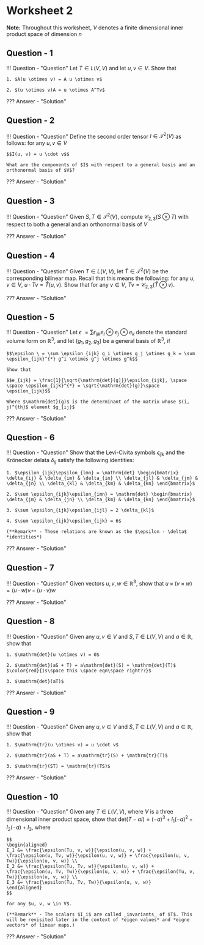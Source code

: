 # Worksheet 2

**Note:** Throughout this worksheet, $V$ denotes a finite dimensional inner product space of dimension $n$

## Question - 1

!!! Question - "Question"
	Let $T \in L(V, V)$ and let $u, v \in V$. Show that
	
	1. $A(u \otimes v) = A u \otimes v$
	
	2. $(u \otimes v)A = u \otimes A^Tv$
	
??? Answer - "Solution"
	
## Question - 2

!!! Question - "Question"
	Define the second order tensor $I \in \mathcal{T}^2(V)$ as follows: for any $u, v \in V$
	
	$$I(u, v) = u \cdot v$$
	
	What are the components of $I$ with respect to a general basis and an orthonormal basis of $V$?
	
??? Answer - "Solution"

## Question - 3

!!! Question - "Question"
	Given $S, T \in \mathcal{T}^2(V)$, compute $\mathcal{C}_{2,3}(S \otimes T)$ with respect to both a general and an orthonormal basis of $V$
	
??? Answer - "Solution"

## Question - 4

!!! Question - "Question"
	Given $T \in L(V, V)$, let $\hat{T} \in \mathcal{T}^2(V)$ be the corresponding bilinear map. Recall that this means the following: for any $u, v \in V$, $u \cdot Tv = \hat{T}(u, v)$. Show that for any $v \in V$, $Tv = \mathcal{C}_{2,3}(\hat{T} \otimes v)$.
	
??? Answer - "Solution"

## Question - 5

!!! Question - "Question"
	Let $\epsilon \ = \sum \epsilon_{ijk} e_i \otimes e_j \otimes e_k$ denote the standard volume form on $\mathbb{R}^3$, and let $(g_1, g_2, g_3)$ be a general basis of $\mathbb{R}^3$, if
	
	$$\epsilon \ = \sum \epsilon_{ijk} g_i \otimes g_j \otimes g_k = \sum \epsilon_{ijk}^{*} g^i \otimes g^j \otimes g^k$$
	
	Show that
	
	$$e_{ijk} = \frac{1}{\sqrt{\mathrm{det}(g)}}\epsilon_{ijk}, \space \space \epsilon_{ijk}^{*} = \sqrt{\mathrm{det}(g)}\space \epsilon_{ijk}$$
	
	Where $\mathrm{det}(g)$ is the determinant of the matrix whose $(i, j)^{th}$ element $g_{ij}$
	
??? Answer - "Solution"

## Question - 6

!!! Question - "Question"
	Show that the Levi-Civita symbols $\epsilon_{ijk}$ and the Krönecker delata $\delta_{ij}$ satisfy the following identities:
	
	1. $\epsilon_{ijk}\epsilon_{lmn} = \mathrm{det} \begin{bmatrix} \delta_{ij} & \delta_{im} & \delta_{in} \\ \delta_{jl} & \delta_{jm} & \delta_{jn} \\ \delta_{kl} & \delta_{km} & \delta_{kn} \end{bmatrix}$
	
	2. $\sum \epsilon_{ijk}\epsilon_{imn} = \mathrm{det} \begin{bmatrix} \delta_{jm} & \delta_{jn} \\ \delta_{km} & \delta_{kn} \end{bmatrix}$
	
	3. $\sum \epsilon_{ijk}\epsilon_{ijl} = 2 \delta_{kl}$
	
	4. $\sum \epsilon_{ijk}\epsilon_{ijk} = 6$
	
	(**Remark** - These relations are known as the $\epsilon - \delta$ *identities*)
	
??? Answer - "Solution"

## Question - 7

!!! Question - "Question"
	Given vectors $u, v, w \in \mathbb{R}^3$, show that $u \times (v \times w) = (u \cdot w)v - (u \cdot v)w$
	
??? Answer - "Solution"

## Question - 8

!!! Question - "Question"
	Given any $u, v \in V$ and $S, T \in L(V, V)$ and $a \in \mathbb{R}$, show that
	
	1. $\mathrm{det}(u \otimes v) = 0$
	
	2. $\mathrm{det}(aS + T) = a\mathrm{det}(S) + \mathrm{det}(T)$ $\color{red}{Is\space this \space eqn\space right??}$
	
	3. $\mathrm{det}(aT)$
	
??? Answer - "Solution"

## Question - 9

!!! Question - "Question"
	Given any $u, v \in V$ and $S, T \in L(V, V)$ and $a \in \mathbb{R}$, show that
	
	1. $\mathrm{tr}(u \otimes v) = u \cdot v$
	
	2. $\mathrm{tr}(aS + T) = a\mathrm{tr}(S) + \mathrm{tr}(T)$
	
	3. $\mathrm{tr}(ST) = \mathrm{tr}(TS)$
	
??? Answer - "Solution"

## Question - 10

!!! Question - "Question"
	Given any $T \in L(V, V)$, where $V$ is a three dimensional inner product space, show that $\mathrm{det}(T-aI) = (-a)^3 + I_1(-a)^2 + I_2(-a) + I_3$, where
	
	$$
	\begin{aligned} 
	I_1 &= \frac{\epsilon(Tu, v, w)}{\epsilon(u, v, w)} + \frac{\epsilon(u, Tv, w)}{\epsilon(u, v, w)} + \frac{\epsilon(u, v, Tw)}{\epsilon(u, v, w)} \\
	I_2 &= \frac{\epsilon(Tu, Tv, w)}{\epsilon(u, v, w)} + \frac{\epsilon(u, Tv, Tw)}{\epsilon(u, v, w)} + \frac{\epsilon(Tu, v, Tw)}{\epsilon(u, v, w)} \\
	I_3 &= \frac{\epsilon(Tu, Tv, Tw)}{\epsilon(u, v, w)}
	\end{aligned} 
	$$
	
	for any $u, v, w \in V$.
	
	(**Remark** - The scalars $I_i$ are called _invariants_ of $T$. This will be revisited later in the context of *eigen values* and *eigne vectors* of linear maps.)
	
??? Answer - "Solution"